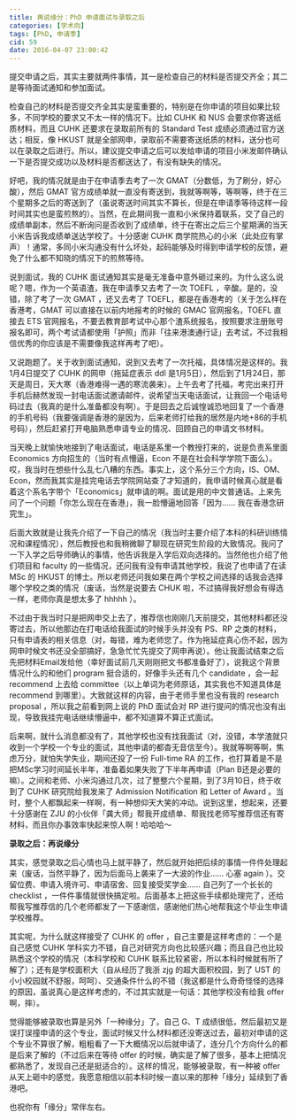 ```yaml
---
title: 再说缘分：PhD 申请面试与录取之后
categories: [学术向]
tags: [PhD, 申请季]
cid: 59
date: 2016-04-07 23:00:42
---
```


提交申请之后，其实主要就两件事情，其一是检查自己的材料是否提交齐全；其二是等待面试通知和参加面试。

检查自己的材料是否提交齐全其实是蛮重要的，特别是在你申请的项目如果比较多，不同学校的要求又不太一样的情况下。比如 CUHK 和 NUS 会要求你寄送纸质材料，而且 CUHK 还要求在录取前所有的 Standard Test 成绩必须通过官方送达；相反，像 HKUST 就是全部网申，录取前不需要寄送纸质的材料，送分也可以在录取之后进行。所以，建议提交申请之后可以发给申请的项目小米发邮件确认一下是否提交成功以及材料是否都送达了，有没有缺失的情况。<!--more-->

好吧，我的情况就是由于在申请季去考了一次 GMAT（分数低，为了刷分，好心酸），然后 GMAT 官方成绩单就一直没有寄送到，我就等啊等，等啊等，终于在三个星期多之后的寄送到了（虽说寄送时间其实不算长，但是在申请季等待这样一段时间其实也是蛮煎熬的）。当然，在此期间我一直和小米保持着联系，交了自己的成绩单副本，然后不断询问是否收到了成绩单，终于在寄出之后三个星期满的当天小米告诉我成绩单送达学校了。十分感谢 CUHK 商学院热心的小米（此处应有掌声）！通常，多同小米沟通没有什么坏处，起码能够及时得到申请学校的反馈，避免了什么都不知晓的情况下的煎熬等待。

说到面试，我的 CUHK 面试通知其实是毫无准备中意外砸过来的。为什么这么说呢？嗯，作为一个英语渣，我在申请季又去考了一次 TOEFL ，辛酸。是的，没错，除了考了一次 GMAT ，还又去考了 TOEFL，都是在香港考的（关于怎么样在香港考，GMAT 可以直接在以前内地报考的时候的 GMAC 官网报名，TOEFL 直接去 ETS 官网报名，不要去教育部考试中心那个渣系统报名，按照要求注册账号报名即可，两个考试请都使用「护照」而非「往来港澳通行证」去考试，不过我相信优秀的你应该是不需要像我这样再考了吧）。

又说跑题了。关于收到面试通知，说到又去考了一次托福，具体情况是这样的。我1月4日提交了 CUHK 的网申（拖延症表示 ddl 是1月5日），然后到了1月24日，那天是周日，天大寒（香港难得一遇的寒流袭来）。上午去考了托福，考完出来打开手机后赫然发现一封电话面试邀请邮件，说希望当天电话面试，让我回一个电话号码过去（我真的是什么准备都没有啊）。于是回去之后诚惶诚恐地回复了一个香港的手机号码（我要强调是香港的是因为，后来老师打给我的居然是内地+86的手机号码），然后赶紧打开电脑熟悉申请专业的情况、回顾自己的申请文书材料。

当天晚上就愉快地接到了电话面试，电话是系里一个教授打来的，说是负责系里面 Economics 方向招生的（当时有点懵逼，Econ 不是在社会科学学院下面么）。哎，我当时在想些什么乱七八糟的东西。事实上，这个系分三个方向，IS、OM、Econ，然而我其实是挂完电话去学院网站查了才知道的，我申请时候真心就是看着这个系名字带个「Economics」就申请的啊。面试是用的中文普通话。上来先问了一个问题「你怎么现在在香港」，我一脸懵逼地回答「因为…… 我在香港念研究生」。

后面大致就是让我先介绍了一下自己的情况（我当时主要介绍了本科的科研训练情况和课程情况），然后教授也和我稍微聊了聊现在研究生阶段的大致情况。我问了一下入学之后导师确认的事情，他告诉我是入学后双向选择的。当然他也介绍了他们项目和 faculty 的一些情况，还问我有没有申请其他学校，我说了也申请了在读 MSc 的 HKUST 的博士。所以老师还问我如果在两个学校之间选择的话我会选择哪个学校之类的情况（废话，当然是说要去 CHUK 啦，不过搞得我好想会有得选一样，老师你真是想太多了 hhhhh ）。

不过由于我当时只是把网申交上去了，推荐信也刚刚几天前提交，其他材料都还没寄过去，所以他那边在打电话给我面试的时候手头并没有 PS、RP 之类的材料，只有申请表的相关信息（对，每错，难为老师您了。作为拖延症真心伤不起，因为网申时候文书还没全部搞好，急急忙忙先提交了网申再说）。他让我面试结束之后先把材料Email发给他（幸好面试前几天刚刚把文书都准备好了），说我这个背景情况什么的和他们 program 挺合适的，好像手头还有几个 candidate ，会一起 recommend 上去给 committee（以上单词为老师原话，其实我也不知道具体是 recommend 到哪里）。大致就这样的内容，由于老师手里也没有我的 research proposal ，所以我之前看到网上说的 PhD 面试会对 RP 进行提问的情况也没有出现，导致我挂完电话继续懵逼中，都不知道算不算正式面试。

后来啊，就什么消息都没有了，其他学校也没有找我面试（对，没错，本学渣就只收到一个学校一个专业的面试，其他申请的都杳无音信至今）。我就等啊等啊，焦虑万分，就怕失学失业，期间还投了一份 Full-time RA 的工作，也打算着是不是把MSc学习时间延长半年，准备着如果失败了下半年再申请（Plan B还是必要的嘛）。之间和老师、小米沟通过几次，过了整整六个星期，到了3月10日，终于收到了 CUHK 研究院给我发来了 Admission Notification 和 Letter of Award 。当时，整个人都飘起来一样啊，有一种想仰天大笑的冲动。说到这里，想起来，还要十分感谢在 ZJU 的小伙伴「龚大师」帮我开成绩单、帮我找老师写推荐信还有寄材料，而且你办事效率快起来惊人啊！哈哈哈～

**录取之后：再说缘分**

其实，感觉录取之后心情也马上就平静了，然后就开始把后续的事情一件件处理起来（废话，当然平静了，因为后面马上袭来了一大波的作业…… 心塞 again ）。交留位费、申请入境许可、申请宿舍、回复接受奖学金…… 自己列了一个长长的 checklist ，一件件事情就很快搞定啦。后面基本上把这些手续都处理完了，还给帮我写推荐信的几个老师都发了一下感谢信，感谢他们热心地帮我这个毕业生申请学校推荐。

其实呢，为什么就这样接受了 CUHK 的 offer ，自己主要是这样考虑的：一个是自己感觉 CUHK 学科实力不错，自己对研究方向也比较感兴趣；而且自己也比较熟悉这个学校的情况（本科学校和 CUHK 联系比较紧密，所以本科时候就有所了解了）；还有是学校面积大（自从经历了我浙 zjg 的超大面积校园，到了 UST 的小小校园就不舒服，呵呵）、交通条件什么的不错（我这都是什么奇奇怪怪的选择的原因，虽说真心是这样考虑的，不过其实就是一句话：其他学校没有给我 offer 啊，摔）。

觉得能够被录取也算是另外「一种缘分」了。自己 G、T 成绩很低，然后最初又是误打误撞申请的这个专业，面试时候又什么材料都还没寄送过去，最初对申请的这个专业不算很了解，粗粗看了一下大概情况以后就申请了，连分几个方向什么的都是后来了解的（不过后来在等待 offer 的时候，确实是了解了很多，基本上把情况都熟悉了，发现自己还是挺适合的）。这样的情况，能够被录取，有一种被 offer 从天上砸中的感觉，我愿意相信以前本科时候一直以来的那种「缘分」延续到了香港吧。

也祝你有「缘分」常伴左右。